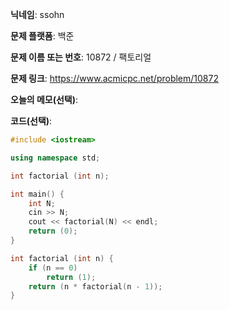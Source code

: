 **닉네임**: ssohn

**문제 플랫폼**: 백준

**문제 이름 또는 번호**: 10872 / 팩토리얼

**문제 링크**: https://www.acmicpc.net/problem/10872

**오늘의 메모(선택)**:

**코드(선택)**:

```c++
#include <iostream>

using namespace std;

int factorial (int n);

int main() {
	int N;
	cin >> N;
	cout << factorial(N) << endl;
	return (0);
}

int factorial (int n) {
	if (n == 0)
		return (1);
	return (n * factorial(n - 1));
}
```
